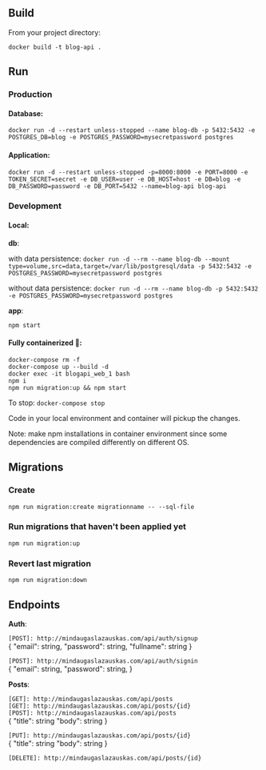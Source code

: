 ## Build

From your project directory:

`docker build -t blog-api .`

## Run

### Production

#### Database:

`docker run -d --restart unless-stopped --name blog-db -p 5432:5432 -e POSTGRES_DB=blog -e POSTGRES_PASSWORD=mysecretpassword postgres`

#### Application:

`docker run -d --restart unless-stopped -p=8000:8000 -e PORT=8000 -e TOKEN_SECRET=secret -e DB_USER=user -e DB_HOST=host -e DB=blog -e DB_PASSWORD=password -e DB_PORT=5432 --name=blog-api blog-api`

### Development

#### Local:

<strong>db</strong>:

with data persistence:
`docker run -d --rm --name blog-db --mount type=volume,src=data,target=/var/lib/postgresql/data -p 5432:5432 -e POSTGRES_PASSWORD=mysecretpassword postgres` <br />

without data persistence:
`docker run -d --rm --name blog-db -p 5432:5432 -e POSTGRES_PASSWORD=mysecretpassword postgres` <br />

<strong>app</strong>:

`npm start`

#### Fully containerized 🚀:

`docker-compose rm -f` <br />
`docker-compose up --build -d` <br />
`docker exec -it blogapi_web_1 bash` <br />
`npm i` <br />
`npm run migration:up && npm start` <br />

To stop: `docker-compose stop`

Code in your local environment and container will pickup the changes.

Note: make npm installations in container environment since some dependencies are compiled differently on different OS.

## Migrations

### Create

`npm run migration:create migrationname -- --sql-file`

### Run migrations that haven't been applied yet

`npm run migration:up`

### Revert last migration

`npm run migration:down`

## Endpoints

<strong>Auth</strong>:

`[POST]: http://mindaugaslazauskas.com/api/auth/signup` <br />
{
"email": string,
"password": string,
"fullname": string
}

`[POST]: http://mindaugaslazauskas.com/api/auth/signin` <br />
{
"email": string,
"password": string,
}

<strong>Posts</strong>:

`[GET]: http://mindaugaslazauskas.com/api/posts` <br />
`[GET]: http://mindaugaslazauskas.com/api/posts/{id}` <br />
`[POST]: http://mindaugaslazauskas.com/api/posts` <br />
{
"title": string
"body": string
}

`[PUT]: http://mindaugaslazauskas.com/api/posts/{id}` <br />
{
"title": string
"body": string
}

`[DELETE]: http://mindaugaslazauskas.com/api/posts/{id}`
